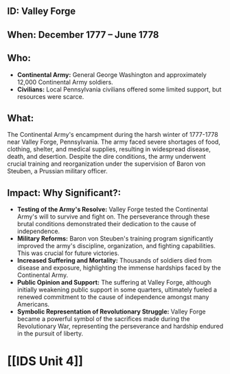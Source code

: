 ## ID: Valley Forge

## When: December 1777 – June 1778

## Who:
* **Continental Army:** General George Washington and approximately 12,000 Continental Army soldiers.
* **Civilians:**  Local Pennsylvania civilians offered some limited support, but resources were scarce.

## What:
The Continental Army's encampment during the harsh winter of 1777-1778 near Valley Forge, Pennsylvania.  The army faced severe shortages of food, clothing, shelter, and medical supplies, resulting in widespread disease, death, and desertion.  Despite the dire conditions, the army underwent crucial training and reorganization under the supervision of Baron von Steuben, a Prussian military officer.

## Impact: Why Significant?:
* **Testing of the Army's Resolve:** Valley Forge tested the Continental Army's will to survive and fight on.  The perseverance through these brutal conditions demonstrated their dedication to the cause of independence.
* **Military Reforms:** Baron von Steuben's training program significantly improved the army's discipline, organization, and fighting capabilities. This was crucial for future victories.
* **Increased Suffering and Mortality:** Thousands of soldiers died from disease and exposure, highlighting the immense hardships faced by the Continental Army.
* **Public Opinion and Support:** The suffering at Valley Forge, although initially weakening public support in some quarters, ultimately fueled a renewed commitment to the cause of independence amongst many Americans.
* **Symbolic Representation of Revolutionary Struggle:** Valley Forge became a powerful symbol of the sacrifices made during the Revolutionary War, representing the perseverance and hardship endured in the pursuit of liberty.

# [[IDS Unit 4]]
